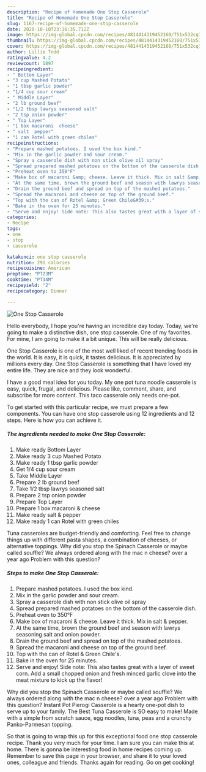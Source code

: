 ```yaml
---
description: "Recipe of Homemade One Stop Casserole"
title: "Recipe of Homemade One Stop Casserole"
slug: 1167-recipe-of-homemade-one-stop-casserole
date: 2020-10-10T23:16:35.712Z
image: https://img-global.cpcdn.com/recipes/4814414319452160/751x532cq70/one-stop-casserole-recipe-main-photo.jpg
thumbnail: https://img-global.cpcdn.com/recipes/4814414319452160/751x532cq70/one-stop-casserole-recipe-main-photo.jpg
cover: https://img-global.cpcdn.com/recipes/4814414319452160/751x532cq70/one-stop-casserole-recipe-main-photo.jpg
author: Lillie Todd
ratingvalue: 4.2
reviewcount: 1897
recipeingredient:
- " Bottom Layer"
- "3 cup Mashed Potato"
- "1 tbsp garlic powder"
- "1/4 cup sour cream"
- " Middle Layer"
- "2 lb ground beef"
- "1/2 tbsp lawrys seasoned salt"
- "2 tsp onion powder"
- " Top Layer"
- "1 box macaroni  cheese"
- " salt  pepper"
- "1 can Rotel with green chiles"
recipeinstructions:
- "Prepare mashed potatoes. I used the box kind."
- "Mix in the garlic powder and sour cream."
- "Spray a casserole dish with non stick olive oil spray"
- "Spread prepared mashed potatoes on the bottom of the casserole dish."
- "Preheat oven to 350°F"
- "Make box of macaroni &amp; cheese. Leave it thick. Mix in salt &amp; pepper."
- "At the same time, brown the ground beef and season with lawrys seasoning salt and onion powder."
- "Drain the ground beef and spread on top of the mashed potatoes."
- "Spread the macaroni and cheese on top of the ground beef."
- "Top with the can of Rotel &amp; Green Chile&#39;s."
- "Bake in the oven for 25 minutes."
- "Serve and enjoy! Side note: This also tastes great with a layer of sweet corn. Add a small chopped onion and fresh minced garlic clove into the meat mixture to kick up the flavor!"
categories:
- Recipe
tags:
- one
- stop
- casserole

katakunci: one stop casserole 
nutrition: 291 calories
recipecuisine: American
preptime: "PT23M"
cooktime: "PT34M"
recipeyield: "2"
recipecategory: Dinner

---
```



![One Stop Casserole](https://img-global.cpcdn.com/recipes/4814414319452160/751x532cq70/one-stop-casserole-recipe-main-photo.jpg)

Hello everybody, I hope you're having an incredible day today. Today, we're going to make a distinctive dish, one stop casserole. One of my favorites. For mine, I am going to make it a bit unique. This will be really delicious.

One Stop Casserole is one of the most well liked of recent trending foods in the world. It is easy, it is quick, it tastes delicious. It is appreciated by millions every day. One Stop Casserole is something that I have loved my entire life. They are nice and they look wonderful.

I have a good meal idea for you today. My one pot tuna noodle casserole is easy, quick, frugal, and delicious. Please like, comment, share, and subscribe for more content. This taco casserole only needs one-pot.


To get started with this particular recipe, we must prepare a few components. You can have one stop casserole using 12 ingredients and 12 steps. Here is how you can achieve it.

<!--inarticleads1-->

##### The ingredients needed to make One Stop Casserole:

1. Make ready  Bottom Layer
1. Make ready 3 cup Mashed Potato
1. Make ready 1 tbsp garlic powder
1. Get 1/4 cup sour cream
1. Take  Middle Layer
1. Prepare 2 lb ground beef
1. Take 1/2 tbsp lawrys seasoned salt
1. Prepare 2 tsp onion powder
1. Prepare  Top Layer
1. Prepare 1 box macaroni &amp; cheese
1. Make ready  salt &amp; pepper
1. Make ready 1 can Rotel with green chiles


Tuna casseroles are budget-friendly and comforting. Feel free to change things up with different pasta shapes, a combination of cheeses, or alternative toppings. Why did you stop the Spinach Casserole or maybe called souffle? We always ordered along with the mac n cheese? over a year ago Problem with this question? 

<!--inarticleads2-->

##### Steps to make One Stop Casserole:

1. Prepare mashed potatoes. I used the box kind.
1. Mix in the garlic powder and sour cream.
1. Spray a casserole dish with non stick olive oil spray
1. Spread prepared mashed potatoes on the bottom of the casserole dish.
1. Preheat oven to 350°F
1. Make box of macaroni &amp; cheese. Leave it thick. Mix in salt &amp; pepper.
1. At the same time, brown the ground beef and season with lawrys seasoning salt and onion powder.
1. Drain the ground beef and spread on top of the mashed potatoes.
1. Spread the macaroni and cheese on top of the ground beef.
1. Top with the can of Rotel &amp; Green Chile&#39;s.
1. Bake in the oven for 25 minutes.
1. Serve and enjoy! Side note: This also tastes great with a layer of sweet corn. Add a small chopped onion and fresh minced garlic clove into the meat mixture to kick up the flavor!


Why did you stop the Spinach Casserole or maybe called souffle? We always ordered along with the mac n cheese? over a year ago Problem with this question? Instant Pot Pierogi Casserole is a hearty one-pot dish to serve up to your family. The Best Tuna Casserole is SO easy to make! Made with a simple from scratch sauce, egg noodles, tuna, peas and a crunchy Panko-Parmesan topping. 

So that is going to wrap this up for this exceptional food one stop casserole recipe. Thank you very much for your time. I am sure you can make this at home. There is gonna be interesting food in home recipes coming up. Remember to save this page in your browser, and share it to your loved ones, colleague and friends. Thanks again for reading. Go on get cooking!
